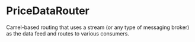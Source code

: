# PriceDataRouter
Camel-based routing that uses a stream (or any type of messaging broker) as the data feed and routes to various consumers.
